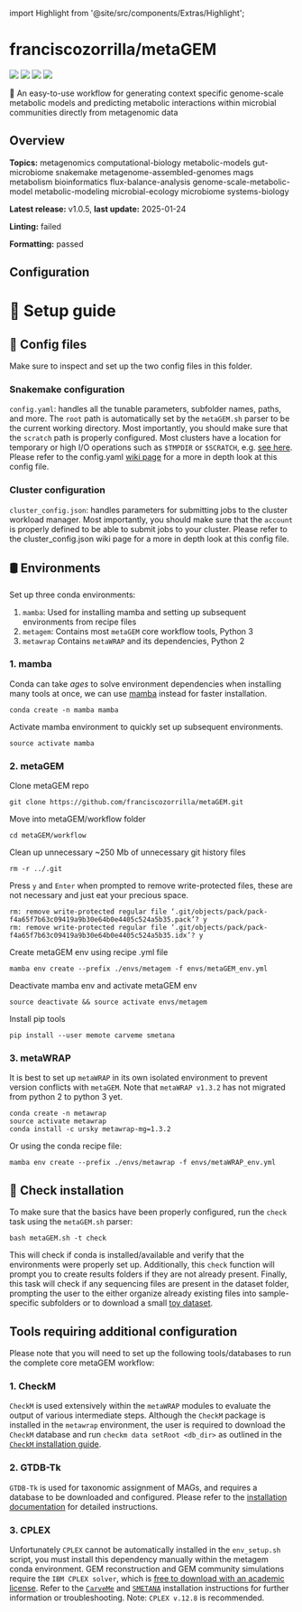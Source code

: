 


  
import Highlight from '@site/src/components/Extras/Highlight';  

# franciscozorrilla/metaGEM
  
![](https://img.shields.io/github/license/franciscozorrilla/metaGEM?style=for-the-badge&label=license&logo=github)
![](https://img.shields.io/github/issues/franciscozorrilla/metaGEM?style=for-the-badge&label=issues&logo=github)
![](https://img.shields.io/github/stars/franciscozorrilla/metaGEM?style=for-the-badge&label=stars&logo=github)
![](https://img.shields.io/github/watchers/franciscozorrilla/metaGEM?style=for-the-badge&label=watchers&logo=github)  
  
:gem: An easy-to-use workflow for generating context specific genome-scale metabolic models and predicting metabolic interactions within microbial communities directly from metagenomic data  

## Overview
  
**Topics:** <Highlight color='#b045a4'>metagenomics</Highlight> <Highlight color='#b045a4'>computational-biology</Highlight> <Highlight color='#b045a4'>metabolic-models</Highlight> <Highlight color='#b045a4'>gut-microbiome</Highlight> <Highlight color='#b045a4'>snakemake</Highlight> <Highlight color='#b045a4'>metagenome-assembled-genomes</Highlight> <Highlight color='#b045a4'>mags</Highlight> <Highlight color='#b045a4'>metabolism</Highlight> <Highlight color='#b045a4'>bioinformatics</Highlight> <Highlight color='#b045a4'>flux-balance-analysis</Highlight> <Highlight color='#b045a4'>genome-scale-metabolic-model</Highlight> <Highlight color='#b045a4'>metabolic-modeling</Highlight> <Highlight color='#b045a4'>microbial-ecology</Highlight> <Highlight color='#b045a4'>microbiome</Highlight> <Highlight color='#b045a4'>systems-biology</Highlight>  
  
**Latest release:** <Highlight color='#adadad'>v1.0.5</Highlight>, **last update:** <Highlight color='#adadad'>2025-01-24</Highlight>
  
**Linting:** <Highlight color='#da1b1b'>failed</Highlight>
  
**Formatting:** <Highlight color='#10b981'>passed</Highlight>

## Configuration
  
# 💎 Setup guide

## 🔩 Config files

Make sure to inspect and set up the two config files in this folder.

### Snakemake configuration 
`config.yaml`: handles all the tunable parameters, subfolder names, paths, and more. The `root` path is automatically set by the `metaGEM.sh` parser to be the current working directory. Most importantly, you should make sure that the `scratch` path is properly configured. Most clusters have a location for temporary or high I/O operations such as `$TMPDIR` or `$SCRATCH`, e.g. [see here](https://www.c3se.chalmers.se/documentation/filesystem/#using-node-local-disk-tmpdir). Please refer to the config.yaml [wiki page](https://github.com/franciscozorrilla/metaGEM/wiki/Snakefile-config) for a more in depth look at this config file.

### Cluster configuration
`cluster_config.json`: handles parameters for submitting jobs to the cluster workload manager. Most importantly, you should make sure that the `account` is properly defined to be able to submit jobs to your cluster. Please refer to the cluster_config.json wiki page for a more in depth look at this config file.

## 🛢️ Environments

Set up three conda environments:
1. `mamba`: Used for installing mamba and setting up subsequent environments from recipe files
2. `metagem`: Contains most `metaGEM` core workflow tools, Python 3
3. `metawrap` Contains `metaWRAP` and its dependencies, Python 2

### 1. mamba

Conda can take *ages* to solve environment dependencies when installing many tools at once, we can use [mamba](https://github.com/mamba-org/mamba) instead for faster installation.

```
conda create -n mamba mamba
```

Activate mamba environment to quickly set up subsequent environments.

```
source activate mamba
```

### 2. metaGEM

Clone metaGEM repo

```
git clone https://github.com/franciscozorrilla/metaGEM.git
```

Move into metaGEM/workflow folder

```
cd metaGEM/workflow
```

Clean up unnecessary ~250 Mb of unnecessary git history files

```
rm -r ../.git
```

Press `y` and `Enter` when prompted to remove write-protected files, these are not necessary and just eat your precious space.

```
rm: remove write-protected regular file ‘.git/objects/pack/pack-f4a65f7b63c09419a9b30e64b0e4405c524a5b35.pack’? y
rm: remove write-protected regular file ‘.git/objects/pack/pack-f4a65f7b63c09419a9b30e64b0e4405c524a5b35.idx’? y
```

Create metaGEM env using recipe .yml file

```
mamba env create --prefix ./envs/metagem -f envs/metaGEM_env.yml
```

Deactivate mamba env and activate metaGEM env

```
source deactivate && source activate envs/metagem
```

Install pip tools

```
pip install --user memote carveme smetana
```

### 3. metaWRAP

It is best to set up `metaWRAP` in its own isolated environment to prevent version conflicts with `metaGEM`. Note that `metaWRAP v1.3.2` has not migrated from python 2 to python 3 yet.

```
conda create -n metawrap
source activate metawrap
conda install -c ursky metawrap-mg=1.3.2
```

Or using the conda recipe file:

```
mamba env create --prefix ./envs/metawrap -f envs/metaWRAP_env.yml
```

## 🔮 Check installation

To make sure that the basics have been properly configured, run the `check` task using the `metaGEM.sh` parser:

```
bash metaGEM.sh -t check
```

This will check if conda is installed/available and verify that the environments were properly set up.
Additionally, this `check` function will prompt you to create results folders if they are not already present.
Finally, this task will check if any sequencing files are present in the dataset folder, prompting the user to the either organize already existing files into sample-specific subfolders or to download a small [toy dataset](https://zenodo.org/record/3534949/). 

## Tools requiring additional configuration

Please note that you will need to set up the following tools/databases to run the complete core metaGEM workflow:

### 1. CheckM

`CheckM` is used extensively within the `metaWRAP` modules to evaluate the output of various intermediate steps. Although the `CheckM` package is installed in the `metawrap` environment, the user is required to download the `CheckM` database and run `checkm data setRoot <db_dir>` as outlined in the [`CheckM` installation guide](https://github.com/Ecogenomics/CheckM/wiki/Installation#how-to-install-checkm).

### 2. GTDB-Tk

`GTDB-Tk` is used for taxonomic assignment of MAGs, and requires a database to be downloaded and configured. Please refer to the [installation documentation](https://ecogenomics.github.io/GTDBTk/installing/index.html) for detailed instructions.

### 3. CPLEX

Unfortunately `CPLEX` cannot be automatically installed in the `env_setup.sh` script, you must install this dependency manually within the metagem conda environment. GEM reconstruction and GEM community simulations require the `IBM CPLEX solver`, which is [free to download with an academic license](https://www.ibm.com/academic/home). Refer to the [`CarveMe`](https://carveme.readthedocs.io/en/latest/installation.html) and [`SMETANA`](https://smetana.readthedocs.io/en/latest/installation.html) installation instructions for further information or troubleshooting. Note: `CPLEX v.12.8` is recommended.
